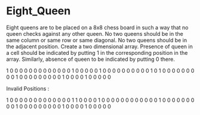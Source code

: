 # Eight_Queen

Eight queens are to be placed on a 8x8 chess board in such a way that no queen checks against any other queen. No two queens should be in the same column or same row or same diagonal. No two queens should be in the adjacent position. 
Create a two dimensional array. Presence of queen in a cell should be indicated by putting 1 in the corresponding position in the array. Similarly, absence of queen to be indicated by putting 0 there.



1 0 0 0 0 0 0 0
0 0 0 0 0 0 1 0
0 0 0 0 1 0 0 0
0 0 0 0 0 0 0 1
0 1 0 0 0 0 0 0
0 0 0 1 0 0 0 0
0 0 0 0 0 1 0 0
0 0 1 0 0 0 0 0


Invalid Positions :


1 0 0 0 0 0 0 0
0 0 0 0 0 0 1 1
0 0 0 0 1 0 0 0
0 0 0 0 0 0 0 0
0 1 0 0 0 0 0 0
0 0 0 1 0 0 0 0
0 0 0 0 0 1 0 0
0 0 1 0 0 0 0 0
